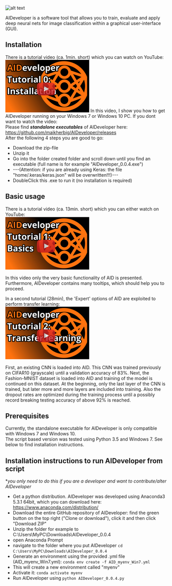 
![alt text](https://github.com/maikherbig/AIDeveloper/blob/master/art/main_icon_simple_04_text2.png "AIDeveloper Logo with Text")  

AIDeveloper is a software tool that allows you to train, evaluate and apply deep neural nets 
for image classification within a graphical user-interface (GUI).  

## Installation 
There is a tutorial video (ca. 1min. short) which you can watch on YouTube:  
[![Alternate Text](/art/Youtube_Link_Tutorial0_v01.png)](https://youtu.be/uqygHsVlCCM "AIDeveloper Tutorial 0")
In this video, I show you how to get AIDeveloper running on your Windows 7 or Windows 10 PC. 
If you dont want to watch the video:  
Please find **_standalone executables_** of AIDeveloper here:  
https://github.com/maikherbig/AIDeveloper/releases  
After the following 4 steps you are good to go:  
* Download the zip-file   
* Unzip it  
* Go into the folder created folder and scroll down until you find an executable (full name is for example "AIDeveloper_0.0.4.exe")  
* ---(Attention: if you are already using Keras: the file "home/.keras/keras.json" will be overwritten!!!)---  
* DoubleClick this .exe to run it (no installation is required) 

## Basic usage
There is a tutorial video (ca. 13min. short) which you can either watch on YouTube:  
[![Alternate Text](/art/Youtube_Link_Tutorial1_v04.png)](https://youtu.be/dvFiSRnwoto "AIDeveloper Tutorial 1")

In this video only the very basic functionality of AID is presented. Furthermore, AIDeveloper contains many tooltips, which should help you to proceed.  
  
In a second tutorial (28min), the 'Expert' options of AID are exploited to perform transfer learning:  
[![Alternate Text](art/Youtube_Link_Tutorial2_v04.png)](https://youtu.be/NWhv4PF0C4g "AIDeveloper Tutorial 2")

 
First, an existing CNN is loaded into AID. This CNN was trained previously on CIFAR10 (grayscale) until a validation accuracy of 83%. Next, the Fashion-MNIST dataset is loaded into AID and training of the model is continued on this dataset. At the beginning, only the last layer of the CNN is trained, but later more and more layers are included into training. Also the dropout rates are optimized during the training process until a possibly record breaking testing accuracy of above 92% is reached.

## Prerequisites

Currently, the standalone executable for AIDeveloper is only compatible with Windows 7 and Windows 10.  
The script based version was tested using Python 3.5 and Windows 7. See below to find installation instructions.

## Installation instructions to run AIDeveloper from script
**_you only need to do this if you are a developer and want to contribute/alter AIDeveloper_*
* Get a python distribution. AIDeveloper was developed using Anaconda3 5.3.1 64bit, which you can download here:
https://www.anaconda.com/distribution/
* Download the entire GitHub repository of AIDeveloper: find the green button on the top right ("Clone or download"), click it and then click "Download ZIP"
* Unzip the folder for example to C:\Users\MyPC\Downloads\AIDeveloper_0.0.4
* open Anaconda Prompt
* navigate to the folder where you put AIDeveloper `cd C:\Users\MyPC\Downloads\AIDeveloper_0.0.4`
* Generate an environment using the provided .yml file (AID_myenv_Win7.yml): `conda env create -f AID_myenv_Win7.yml`
* This will create a new environment called "myenv"
* Activate it: `conda activate myenv`
* Run AIDeveloper using `python AIDeveloper_0.0.4.py`


